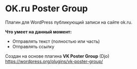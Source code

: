 # OK.ru Poster Group
Плагин для WordPress публикующий записи на сайте ok.ru.

**Что умеет на данный момент:**

* Отправлять текст (полностью или часть)
* Отправлять ссылку

Создан на основе плагина **VK Poster Group** (Djo) https://wordpress.org/plugins/vk-poster-group/
